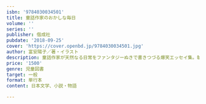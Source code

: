 ```yaml
---
isbn: '9784030034501'
title: 童話作家のおかしな毎日
volume: ''
series: ''
publisher: 偕成社
pubdate: '2018-09-25'
cover: 'https://cover.openbd.jp/9784030034501.jpg'
author: 富安陽子／著・イラスト
description: 童話作家が天然なる日常をファンタジーぬきで書きつづる爆笑エッセイ集。執筆、講演、家事、育児。読者の共感を保証する一冊です。
price: '1500'
genre: 児童図書
target: 一般
format: 単行本
content: 日本文学、小説・物語

---
```

